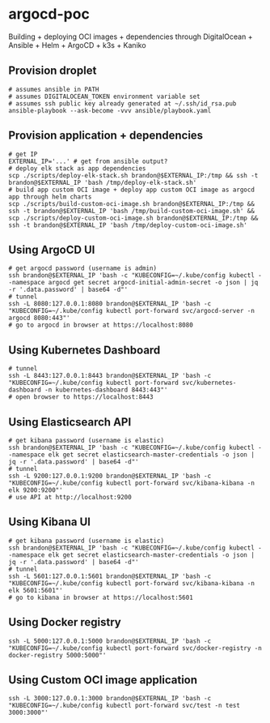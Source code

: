 # argocd-poc
Building + deploying OCI images + dependencies through DigitalOcean + Ansible + Helm + ArgoCD + k3s + Kaniko

## Provision droplet

```shell
# assumes ansible in PATH
# assumes DIGITALOCEAN_TOKEN environment variable set
# assumes ssh public key already generated at ~/.ssh/id_rsa.pub
ansible-playbook --ask-become -vvv ansible/playbook.yaml
```

## Provision application + dependencies

```shell
# get IP
EXTERNAL_IP='...' # get from ansible output?
# deploy elk stack as app dependencies
scp ./scripts/deploy-elk-stack.sh brandon@$EXTERNAL_IP:/tmp && ssh -t brandon@$EXTERNAL_IP 'bash /tmp/deploy-elk-stack.sh'
# build app custom OCI image + deploy app custom OCI image as argocd app through helm charts
scp ./scripts/build-custom-oci-image.sh brandon@$EXTERNAL_IP:/tmp && ssh -t brandon@$EXTERNAL_IP 'bash /tmp/build-custom-oci-image.sh' && scp ./scripts/deploy-custom-oci-image.sh brandon@$EXTERNAL_IP:/tmp && ssh -t brandon@$EXTERNAL_IP 'bash /tmp/deploy-custom-oci-image.sh'
```

## Using ArgoCD UI

```shell
# get argocd password (username is admin)
ssh brandon@$EXTERNAL_IP 'bash -c "KUBECONFIG=~/.kube/config kubectl --namespace argocd get secret argocd-initial-admin-secret -o json | jq -r '.data.password' | base64 -d"'
# tunnel
ssh -L 8080:127.0.0.1:8080 brandon@$EXTERNAL_IP 'bash -c "KUBECONFIG=~/.kube/config kubectl port-forward svc/argocd-server -n argocd 8080:443"'
# go to argocd in browser at https://localhost:8080
```

## Using Kubernetes Dashboard

```shell
# tunnel
ssh -L 8443:127.0.0.1:8443 brandon@$EXTERNAL_IP 'bash -c "KUBECONFIG=~/.kube/config kubectl port-forward svc/kubernetes-dashboard -n kubernetes-dashboard 8443:443"'
# open browser to https://localhost:8443
```

## Using Elasticsearch API

```shell
# get kibana password (username is elastic)
ssh brandon@$EXTERNAL_IP 'bash -c "KUBECONFIG=~/.kube/config kubectl --namespace elk get secret elasticsearch-master-credentials -o json | jq -r '.data.password' | base64 -d"'
# tunnel
ssh -L 9200:127.0.0.1:9200 brandon@$EXTERNAL_IP 'bash -c "KUBECONFIG=~/.kube/config kubectl port-forward svc/kibana-kibana -n elk 9200:9200"'
# use API at http://localhost:9200
```

## Using Kibana UI

```shell
# get kibana password (username is elastic)
ssh brandon@$EXTERNAL_IP 'bash -c "KUBECONFIG=~/.kube/config kubectl --namespace elk get secret elasticsearch-master-credentials -o json | jq -r '.data.password' | base64 -d"'
# tunnel
ssh -L 5601:127.0.0.1:5601 brandon@$EXTERNAL_IP 'bash -c "KUBECONFIG=~/.kube/config kubectl port-forward svc/kibana-kibana -n elk 5601:5601"'
# go to kibana in browser at https://localhost:5601
```

## Using Docker registry

```shell
ssh -L 5000:127.0.0.1:5000 brandon@$EXTERNAL_IP 'bash -c "KUBECONFIG=~/.kube/config kubectl port-forward svc/docker-registry -n docker-registry 5000:5000"'
```

## Using Custom OCI image application

```shell
ssh -L 3000:127.0.0.1:3000 brandon@$EXTERNAL_IP 'bash -c "KUBECONFIG=~/.kube/config kubectl port-forward svc/test -n test 3000:3000"'
```
